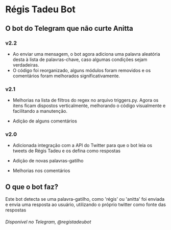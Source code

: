 # Régis Tadeu Bot

## O bot do Telegram que não curte Anitta

### v2.2

* Ao enviar uma mensagem, o bot agora adiciona uma palavra aleatória desta à lista de palavras-chave, caso algumas condições sejam verdadeiras.
* O código foi reorganizado, alguns módulos foram removidos e os comentários foram melhorados significativamente.

### v2.1

* Melhorias na lista de filtros do regex no arquivo triggers.py. Agora os itens ficam dispostos verticalmente, melhorando o código visualmente e facilitando a manutenção.

* Adição de alguns comentários

### v2.0

* Adicionada integração com a API do Twitter para que o bot leia os tweets de Régis Tadeu e os defina como respostas

* Adição de novas palavras-gatilho

* Melhorias nos comentários


## O que o bot faz?

Este bot detecta se uma palavra-gatilho, como 'régis' ou 'anitta' foi enviada e envia uma resposta ao usuário, utilizando o próprio twitter como fonte das respostas

###### Disponível no Telegram, @registadeubot
